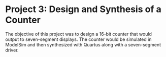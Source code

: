 # Project 3: Design and Synthesis of a Counter

The objective of this project was to design a 16-bit counter that would output to seven-segment
displays. The counter would be simulated in ModelSim and then synthesized with Quartus along
with a seven-segment driver.
